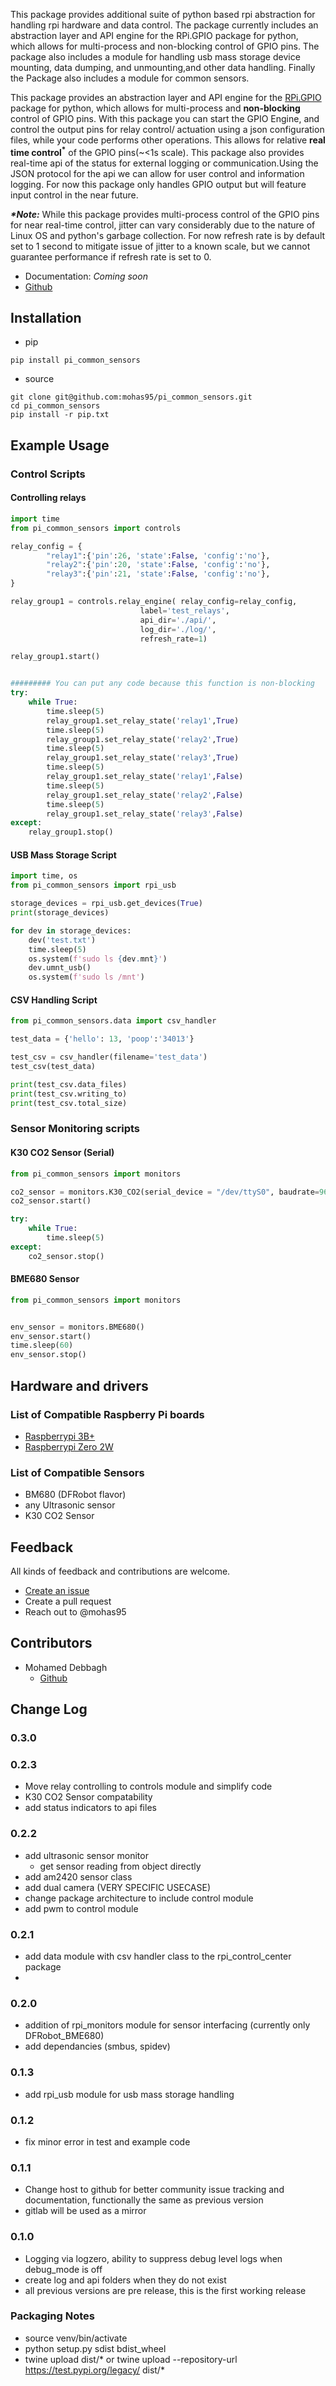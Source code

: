 This package provides additional suite of python based rpi abstraction for handling rpi hardware and data control. The package currently includes an abstraction layer and API engine for the RPi.GPIO package for python, which allows for multi-process and non-blocking control of GPIO pins. The package also includes a module for handling usb mass storage device mounting, data dumping, and unmounting,and other data handling. Finally the Package also includes a module for common sensors.

This package provides an abstraction layer and API engine for the [RPi.GPIO](https://pypi.org/project/RPi.GPIO/) package for python, which allows for multi-process and **non-blocking** control of GPIO pins.
With this package you can start the GPIO Engine, and control the output pins for relay control/ actuation using a json configuration files, while your code performs other
operations. This allows for relative __real time control<sup>*</sup>__ of the GPIO pins(~<1s scale). This package also provides real-time api of the status for external logging or
communication.Using the JSON protocol for the api we can allow for user control and information logging. For now this package only handles GPIO output but will feature
input control in the near future.



___*Note:___ While this package provides multi-process control of the GPIO pins for near real-time control, jitter can vary considerably due to the nature of Linux OS and
python's garbage collection. For now refresh rate is by default set to 1 second to mitigate issue of jitter to a known scale, but we cannot guarantee performance if  refresh rate is set to 0.

- Documentation: *Coming soon*
- [Github](https://github.com/mohas95/pi_common_sensors)

## Installation

- pip
```shell
pip install pi_common_sensors
```
- source
```shell
git clone git@github.com:mohas95/pi_common_sensors.git
cd pi_common_sensors
pip install -r pip.txt
```

## Example Usage
### Control Scripts
#### Controlling relays
```python
import time
from pi_common_sensors import controls

relay_config = {
        "relay1":{'pin':26, 'state':False, 'config':'no'},
        "relay2":{'pin':20, 'state':False, 'config':'no'},
        "relay3":{'pin':21, 'state':False, 'config':'no'},
}

relay_group1 = controls.relay_engine( relay_config=relay_config,
                             label='test_relays', 
                             api_dir='./api/', 
                             log_dir='./log/',
                             refresh_rate=1)

relay_group1.start()


######### You can put any code because this function is non-blocking
try:
    while True:
        time.sleep(5)
        relay_group1.set_relay_state('relay1',True)
        time.sleep(5)
        relay_group1.set_relay_state('relay2',True)
        time.sleep(5)
        relay_group1.set_relay_state('relay3',True)
        time.sleep(5)
        relay_group1.set_relay_state('relay1',False)
        time.sleep(5)
        relay_group1.set_relay_state('relay2',False)
        time.sleep(5)
        relay_group1.set_relay_state('relay3',False)
except:
    relay_group1.stop()
```

#### USB Mass Storage Script
```python
import time, os
from pi_common_sensors import rpi_usb

storage_devices = rpi_usb.get_devices(True)
print(storage_devices)

for dev in storage_devices:
    dev('test.txt')
    time.sleep(5)
    os.system(f'sudo ls {dev.mnt}')
    dev.umnt_usb()
    os.system(f'sudo ls /mnt')
```

#### CSV Handling Script
```python
from pi_common_sensors.data import csv_handler

test_data = {'hello': 13, 'poop':'34013'}

test_csv = csv_handler(filename='test_data')
test_csv(test_data)

print(test_csv.data_files)
print(test_csv.writing_to)
print(test_csv.total_size)
```

### Sensor Monitoring scripts

#### K30 CO2 Sensor (Serial)
```python
from pi_common_sensors import monitors

co2_sensor = monitors.K30_CO2(serial_device = "/dev/ttyS0", baudrate=9600, label='k30_CO2', api_dir='./api/', log_dir='./log/', refresh_rate=1)
co2_sensor.start()

try:
    while True:
        time.sleep(5)
except:
    co2_sensor.stop()
```
#### BME680 Sensor
```python
from pi_common_sensors import monitors


env_sensor = monitors.BME680()
env_sensor.start()
time.sleep(60)
env_sensor.stop()
```

## Hardware and drivers

### List of Compatible Raspberry Pi boards
- [Raspberrypi 3B+](https://www.raspberrypi.org/products/raspberry-pi-3-model-b/)
- [Raspberrypi Zero 2W](https://www.raspberrypi.com/products/raspberry-pi-zero-2-w/)

### List of Compatible Sensors

- BM680 (DFRobot flavor)
- any Ultrasonic sensor
- K30 CO2 Sensor


## Feedback

All kinds of feedback and contributions are welcome.

- [Create an issue](https://github.com/mohas95/pi_common_sensors/issues)
- Create a pull request
- Reach out to @mohas95

## Contributors

- Mohamed Debbagh
  - [Github](https://github.com/mohas95/)

## Change Log
### 0.3.0

### 0.2.3
- Move relay controlling to controls module and simplify code
- K30 CO2 Sensor compatability
- add status indicators to api files

### 0.2.2 
- add ultrasonic sensor monitor
    - get sensor reading from object directly
- add am2420 sensor class
- add dual camera (VERY SPECIFIC USECASE)
- change package architecture to include control module
- add pwm to control module
### 0.2.1
- add data module with csv handler class to the rpi_control_center package
-
### 0.2.0
- addition of rpi_monitors module for sensor interfacing (currently only DFRobot_BME680)
- add dependancies (smbus, spidev)
### 0.1.3
- add rpi_usb module for usb mass storage handling
### 0.1.2
- fix minor error in test and example code
### 0.1.1
- Change host to github for better community issue tracking and documentation, functionally the same as previous version
- gitlab will be used as a mirror
### 0.1.0
- Logging via logzero, ability to suppress debug level logs when debug_mode is off
- create log and api folders when they do not exist
- all previous versions are pre release, this is the first working release

### Packaging Notes
- source venv/bin/activate
- python setup.py sdist bdist_wheel
- twine upload dist/*  or twine upload --repository-url https://test.pypi.org/legacy/ dist/*